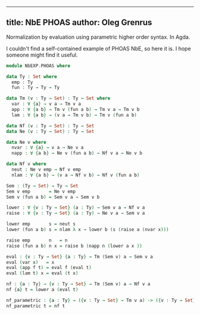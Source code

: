 -------------------------------
title: NbE PHOAS
author: Oleg Grenrus
-------------------------------

Normalization by evaluation using parametric higher order syntax. In Agda.

I couldn't find a self-contained example of PHOAS NbE, so here it is.
I hope someone might find it useful.

```agda
module NbEXP.PHOAS where

data Ty : Set where
  emp : Ty
  fun : Ty → Ty → Ty

data Tm (v : Ty → Set) : Ty → Set where
  var : ∀ {a} → v a → Tm v a
  app : ∀ {a b} → Tm v (fun a b) → Tm v a → Tm v b
  lam : ∀ {a b} → (v a → Tm v b) → Tm v (fun a b)

data Nf (v : Ty → Set) : Ty → Set
data Ne (v : Ty → Set) : Ty → Set

data Ne v where
  nvar : ∀ {a} → v a → Ne v a
  napp : ∀ {a b} → Ne v (fun a b) → Nf v a → Ne v b

data Nf v where
  neut : Ne v emp → Nf v emp
  nlam : ∀ {a b} → (v a → Nf v b) → Nf v (fun a b)

Sem : (Ty → Set) → Ty → Set
Sem v emp       = Ne v emp
Sem v (fun a b) = Sem v a → Sem v b

lower : ∀ {v : Ty → Set} (a : Ty) → Sem v a → Nf v a
raise : ∀ {v : Ty → Set} (a : Ty) → Ne v a → Sem v a

lower emp       s = neut s
lower (fun a b) s = nlam λ x → lower b (s (raise a (nvar x)))

raise emp       n   = n
raise (fun a b) n x = raise b (napp n (lower a x ))

eval : {v : Ty → Set} {a : Ty} → Tm (Sem v) a → Sem v a
eval (var x)   = x
eval (app f t) = eval f (eval t)
eval (lam t) x = eval (t x)

nf : {a : Ty} → {v : Ty → Set} → Tm (Sem v) a → Nf v a
nf {a} t = lower a (eval t)

nf_parametric : {a : Ty} → ({v : Ty → Set} → Tm v a) -> ({v : Ty → Set} → Nf v a)
nf_parametric t = nf t
```
